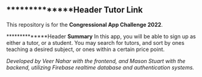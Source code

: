 **************Header __Tutor Link__
----------------------------
This repository is for the __Congressional App Challenge 2022__.

**************Header __Summary__
In this app, you will be able to sign up as either a tutor, or a student.
You may search for tutors, and sort by ones teaching a desired subject, or
ones within a certain price point.


_Developed by Veer Nahar with the frontend, and Mason Stuart with the backend,
utilizing Firebase realtime database and authentication systems._
